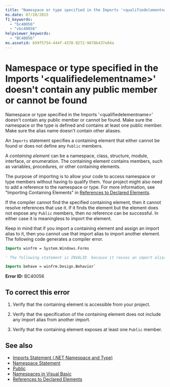 ```yaml
---
title: "Namespace or type specified in the Imports '<qualifiedelementname>' doesn't contain any public member or cannot be found"
ms.date: 07/20/2015
f1_keywords:
  - "bc40056"
  - "vbc40056"
helpviewer_keywords:
  - "BC40056"
ms.assetid: b59f5754-444f-4378-9272-9678b437e84a
---
```


# Namespace or type specified in the Imports '\<qualifiedelementname>' doesn't contain any public member or cannot be found

Namespace or type specified in the Imports '\<qualifiedelementname>' doesn't contain any public member or cannot be found. Make sure the namespace or the type is defined and contains at least one public member. Make sure the alias name doesn't contain other aliases.

An `Imports` statement specifies a containing element that either cannot be found or does not define any `Public` members.

A *containing element* can be a namespace, class, structure, module, interface, or enumeration. The containing element contains members, such as variables, procedures, or other containing elements.

The purpose of importing is to allow your code to access namespace or type members without having to qualify them. Your project might also need to add a reference to the namespace or type. For more information, see "Importing Containing Elements" in [References to Declared Elements](../../../visual-basic/programming-guide/language-features/declared-elements/references-to-declared-elements.md).

If the compiler cannot find the specified containing element, then it cannot resolve references that use it. If it finds the element but the element does not expose any `Public` members, then no reference can be successful. In either case it is meaningless to import the element.

Keep in mind that if you import a containing element and assign an import alias to it, then you cannot use that import alias to import another element. The following code generates a compiler error.

```vb
Imports winfrm = System.Windows.Forms

' The following statement is INVALID  because it reuses an import alias.

Imports behave = winfrm.Design.Behavior`
```

**Error ID:** BC40056

## To correct this error

1. Verify that the containing element is accessible from your project.

2. Verify that the specification of the containing element does not include any import alias from another import.

3. Verify that the containing element exposes at least one `Public` member.

## See also

- [Imports Statement (.NET Namespace and Type)](../../../visual-basic/language-reference/statements/imports-statement-net-namespace-and-type.md)
- [Namespace Statement](../../../visual-basic/language-reference/statements/namespace-statement.md)
- [Public](../../../visual-basic/language-reference/modifiers/public.md)
- [Namespaces in Visual Basic](../../../visual-basic/programming-guide/program-structure/namespaces.md)
- [References to Declared Elements](../../../visual-basic/programming-guide/language-features/declared-elements/references-to-declared-elements.md)
